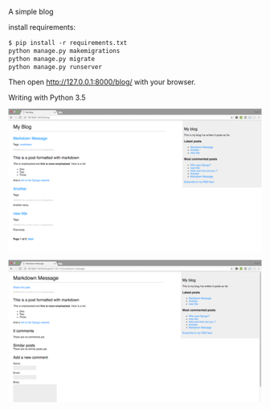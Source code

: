 A simple blog

install requirements:

    $ pip install -r requirements.txt
    python manage.py makemigrations
    python manage.py migrate
    python manage.py runserver

Then open http://127.0.0.1:8000/blog/ with your browser.

Writing with Python 3.5

![img1](demo/demo1.png)

![img2](demo/demo2.png)
